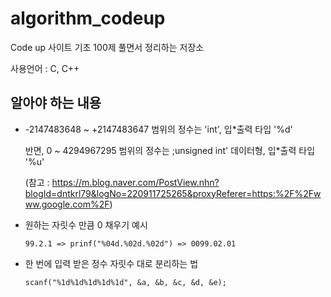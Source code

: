 # algorithm_codeup
Code up 사이트 기초 100제 풀면서 정리하는 저장소

사용언어 : C, C++

## 알아야 하는 내용

- -2147483648 ~ +2147483647 범위의 정수는 'int', 입*출력 타입 '%d'
  
  반면, 0 ~ 4294967295 범위의 정수는 ;unsigned int' 데이터형, 입*출력 타입 '%u'

  (참고 : https://m.blog.naver.com/PostView.nhn?blogId=dntkrl79&logNo=220911725265&proxyReferer=https:%2F%2Fwww.google.com%2F)

- 원하는 자릿수 만큼 0 채우기 예시
  
  ```  
  99.2.1 => prinf("%04d.%02d.%02d") => 0099.02.01 
  ```

- 한 번에 입력 받은 정수 자릿수 대로 분리하는 법

  ```
  scanf("%1d%1d%1d%1d%1d", &a, &b, &c, &d, &e);
  ```
  